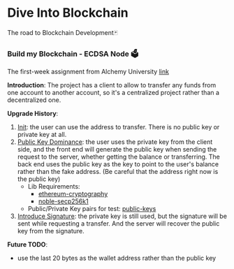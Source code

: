 # Dive Into Blockchain

The road to Blockchain Development🃏


### Build my Blockchain - ECDSA Node 🗳️
The first-week assignment from Alchemy University  [link](./ecdsa-node/)

**Introduction**: The project has a client to allow to transfer any funds from one account to another account, so it's a centralized project rather than a decentralized one.

**Upgrade History**:
1. [Init](https://github.com/CagyJ/DiveIntoBlockchain/commit/af5a1939f1d4bf91bb89fb960f5f4eb7daeddf19): the user can use the address to transfer. There is no public key or private key at all.
2. [Public Key Dominance](https://github.com/CagyJ/DiveIntoBlockchain/commit/d4ca5727c7c276a465df793422c79e11b9c36d79): the user uses the private key from the client side, and the front end will generate the public key when sending the request to the server, whether getting the balance or transferring. The back end uses the public key as the key to point to the user's balance rather than the fake address. (Be careful that the address right now is the public key)
   - Lib Requirements: 
     - [ethereum-cryptography](https://github.com/ethereum/js-ethereum-cryptography)
     - [noble-secp256k1](https://github.com/paulmillr/noble-secp256k1)
   - Public/Private Key pairs for test: [public-keys](ecdsa-node/public-keys.txt)
3. [Introduce Signature](https://github.com/CagyJ/DiveIntoBlockchain/commit/84376f5f9811e7ee8e6a26f0d0bc99db4bb7e6e5): the private key is still used, but the signature will be sent while requesting a transfer. And the server will recover the public key from the signature.


**Future TODO**:
- use the last 20 bytes as the wallet address rather than the public key